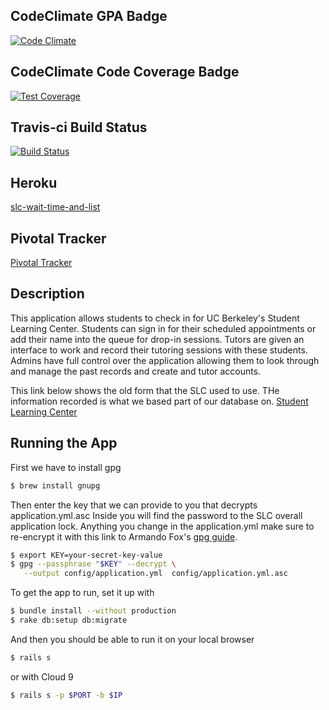 ## CodeClimate GPA Badge
[![Code Climate](https://codeclimate.com/github/rails/rails/badges/gpa.svg)](https://codeclimate.com/github/villegsa/slc-wait-time)
## CodeClimate Code Coverage Badge
[![Test Coverage](https://api.codeclimate.com/v1/badges/7f456195a0d9bbc0a5f2/test_coverage)](https://codeclimate.com/github/villegsa/slc-wait-time/test_coverage)
## Travis-ci Build Status
[![Build Status](https://travis-ci.org/villegsa/slc-wait-time.svg?branch=master)](https://travis-ci.org/villegsa/slc-wait-time)
## Heroku
[slc-wait-time-and-list](https://slc-wait-time-and-list.herokuapp.com/ "slc-wait-time-and-list")
## Pivotal Tracker
[Pivotal Tracker](https://www.pivotaltracker.com/n/projects/2118568 "pvt")
## Description
This application allows students to check in for UC Berkeley's Student Learning Center. 
Students can sign in for their scheduled appointments or add their name into the queue for drop-in sessions. 
Tutors are given an interface to work and record their tutoring sessions with these students. 
Admins have full control over the application allowing them to look through and manage the past records and create and tutor accounts.  

This link below shows the old form that the SLC used to use. THe information recorded is what we based part of our database on. [Student Learning Center](https://berkeley.mywconline.com/ "slc")

## Running the App
First we have to install gpg
```sh
$ brew install gnupg
```
Then enter the key that we can provide to you that decrypts application.yml.asc
Inside you will find the password to the SLC overall application lock. Anything you change in the application.yml make sure to re-encrypt it with this link to Armando Fox's [gpg guide](https://saasbook.blogspot.com/2016/08/keeping-secrets.html). 

```sh
$ export KEY=your-secret-key-value
$ gpg --passphrase "$KEY" --decrypt \
   --output config/application.yml  config/application.yml.asc
```

To get the app to run, set it up with
```sh
$ bundle install --without production
$ rake db:setup db:migrate
```
And then you should be able to run it on your local browser
```sh
$ rails s
```
or with Cloud 9
```sh
$ rails s -p $PORT -b $IP
```

